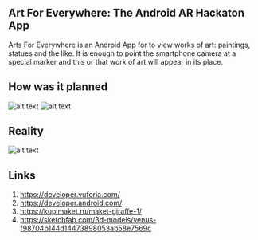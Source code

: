 ## Art For Everywhere: The Android AR Hackaton App
Arts For Everywhere is an Android App for to view works of art: paintings, statues and the like. It is enough to point the smartphone camera at a special marker and this or that work of art will appear in its place.

## How was it planned

![alt text](https://github.com/mrglaster/Art-For-Everywhere-Android-AR-Hackaton-App/blob/main/Readme_images/picture_demo.png)
![alt text](https://github.com/mrglaster/Art-For-Everywhere-Android-AR-Hackaton-App/blob/main/Readme_images/llusion_demo.jpg)


## Reality
![alt text](https://github.com/mrglaster/Art-For-Everywhere-Android-AR-Hackaton-App/blob/main/Readme_images/reality.jpg)


## Links

1) https://developer.vuforia.com/
2) https://developer.android.com/
3) https://kupimaket.ru/maket-giraffe-1/
4) https://sketchfab.com/3d-models/venus-f98704b144d14473898053ab58e7569c

